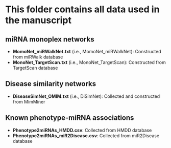 # This folder contains all data used in the manuscript
## miRNA monoplex networks
- **MomoNet_miRWalkNet.txt** (i.e., MomoNet_miRWalkNet): Constructed from miRWalk database
- **MonoNet_TargetScan.txt** (i.e., MonoNet_TargetScan): Constructed from TargetScan database
## Disease similarity networks
- **DiseaseSimNet_OMIM.txt** (i.e., DiSimNet): Collected and constructed from MimMiner

## Known phenotype-miRNA associations
- **Phenotype2miRNAs_HMDD.csv**: Collected from HMDD database
- **Phenotype2miRNAs_miR2Disease.csv**: Collected from miR2Disease database
